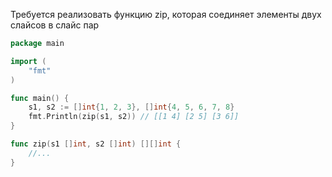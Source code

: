Требуется реализовать функцию zip, которая соединяет элементы двух слайсов в слайс пар

```go
package main

import (
	"fmt"
)

func main() {
	s1, s2 := []int{1, 2, 3}, []int{4, 5, 6, 7, 8}
	fmt.Println(zip(s1, s2)) // [[1 4] [2 5] [3 6]]
}

func zip(s1 []int, s2 []int) [][]int {
	//...
}
```